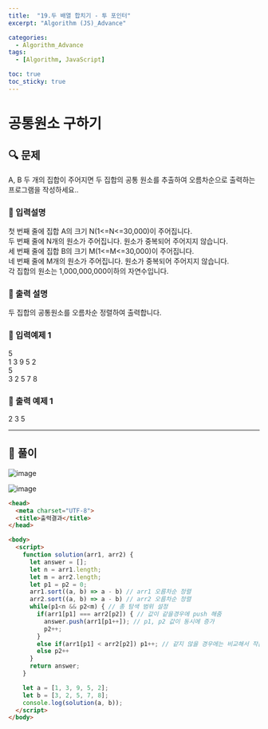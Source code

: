 ```yaml
---
title:  "19.두 배열 합치기 - 투 포인터"
excerpt: "Algorithm (JS)_Advance"

categories:
  - Algorithm_Advance
tags:
  - [Algorithm, JavaScript]

toc: true
toc_sticky: true
---
```



# 공통원소 구하기

##  🔍 문제 
A, B 두 개의 집합이 주어지면 두 집합의 공통 원소를 추출하여 오름차순으로 출력하는 프로그램을 작성하세요..


### 🔹 입력설명
첫 번째 줄에 집합 A의 크기 N(1<=N<=30,000)이 주어집니다.  
두 번째 줄에 N개의 원소가 주어집니다. 원소가 중복되어 주어지지 않습니다.  
세 번째 줄에 집합 B의 크기 M(1<=M<=30,000)이 주어집니다.  
네 번째 줄에 M개의 원소가 주어집니다. 원소가 중복되어 주어지지 않습니다.  
각 집합의 원소는 1,000,000,000이하의 자연수입니다.  

### 🔹 출력 설명
두 집합의 공통원소를 오름차순 정렬하여 출력합니다.

### 🔹 입력예제 1
5  
1 3 9 5 2  
5  
3 2 5 7 8  

### 🔹 출력 예제 1
2 3 5


----

##  📌 풀이

![image](https://user-images.githubusercontent.com/28912774/117089226-d2976d80-ad8f-11eb-8789-50f2784aa36c.png)

![image](https://user-images.githubusercontent.com/28912774/117089259-e5aa3d80-ad8f-11eb-9a94-352e4dfab405.png)

```html
<head>
  <meta charset="UTF-8">
  <title>출력결과</title>
</head>

<body>
  <script>
    function solution(arr1, arr2) {
      let answer = [];
      let n = arr1.length;
      let m = arr2.length;
      let p1 = p2 = 0;
      arr1.sort((a, b) => a - b) // arr1 오름차순 정렬
      arr2.sort((a, b) => a - b) // arr2 오름차순 정렬
      while(p1<n && p2<m) { // 총 탐색 범위 설정
        if(arr1[p1] === arr2[p2]) { // 값이 같을경우에 push 해줌
          answer.push(arr1[p1++]); // p1, p2 값이 동시에 증가
          p2++;
        }
        else if(arr1[p1] < arr2[p2]) p1++; // 같지 않을 경우에는 비교해서 작은값이 ++
        else p2++
      }
      return answer;
    }

    let a = [1, 3, 9, 5, 2];
    let b = [3, 2, 5, 7, 8];
    console.log(solution(a, b));
  </script>
</body>
```
